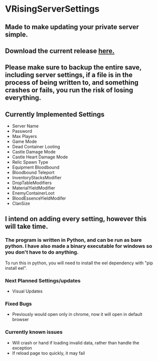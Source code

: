 # VRisingServerSettings

## Made to make updating your private server simple.
## Download the current release [here.](https://github.com/lawrencea13/VRisingServerSettings/releases/tag/Update1)

## Please make sure to backup the entire save, including server settings, if a file is in the process of being written to, and something crashes or fails, you run the risk of losing everything.

## Currently Implemented Settings
- Server Name
- Password
- Max Players
- Game Mode
- Dead Container Looting
- Castle Damage Mode
- Castle Heart Damage Mode
- Relic Spawn Type
- Equipment Bloodbound
- Bloodbound Teleport
- InventoryStacksModifier
- DropTableModifiers
- MaterialYieldModifier
- EnemyContainerLoot
- BloodEssenceYieldModifer
- ClanSize

## I intend on adding every setting, however this will take time.

### The program is written in Python, and can be run as bare python.  I have also made a binary executable for windows so you don't have to do anything.
To run this in python, you will need to install the eel dependency with "pip install eel".

### Next Planned Settings/updates

- Visual Updates

### Fixed Bugs

- Previously would open only in chrome, now it will open in default browser

### Currently known issues
- Will crash or hand if loading invalid data, rather than handle the exception
- If reload page too quickly, it may fail
